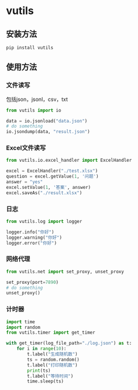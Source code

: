 # vutils

## 安装方法
```shell
pip install vutils
```

## 使用方法

### 文件读写
包括json，jsonl，csv，txt
```python
from vutils import io

data = io.jsonload("data.json")
# do something
io.jsondump(data, "result.json")
```

### Excel文件读写
```python
from vutils.io.excel_handler import ExcelHandler

excel = ExcelHandler("./test.xlsx")
question = excel.getValue(1, '问题')
answer = "yes"
excel.setValue(1, '答案', answer)
excel.saveAs("./result.xlsx")
```

### 日志
```python
from vutils.log import logger

logger.info("你好")
logger.warning("你好")
logger.error("你好")
```

### 网络代理
```python
from vutils.net import set_proxy, unset_proxy

set_proxy(port=7890)
# do something
unset_proxy()
```

### 计时器
```python
import time
import random
from vutils.timer import get_timer

with get_timer(log_file_path="./log.json") as t:
    for i in range(10):
        t.label("生成随机数")
        ts = random.random()
        t.label("打印随机数")
        print(ts)
        t.label("等待时间")
        time.sleep(ts)
```
